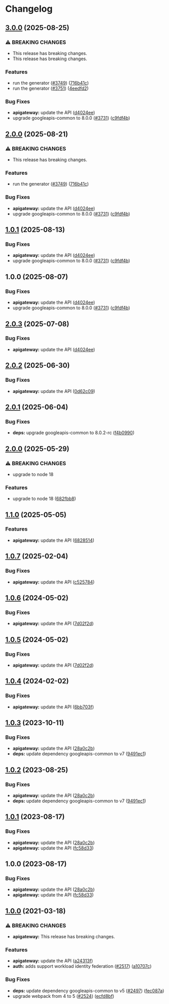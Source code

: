# Changelog

## [3.0.0](https://github.com/googleapis/google-api-nodejs-client/compare/apigateway-v2.0.0...apigateway-v3.0.0) (2025-08-25)


### ⚠ BREAKING CHANGES

* This release has breaking changes.
* This release has breaking changes.

### Features

* run the generator ([#3749](https://github.com/googleapis/google-api-nodejs-client/issues/3749)) ([716b41c](https://github.com/googleapis/google-api-nodejs-client/commit/716b41cf75e2983777ae1f40f2ef0e01a85bcce3))
* run the generator ([#3751](https://github.com/googleapis/google-api-nodejs-client/issues/3751)) ([4eedfd2](https://github.com/googleapis/google-api-nodejs-client/commit/4eedfd211682fc3560fc76319aa66a7988165c24))


### Bug Fixes

* **apigateway:** update the API ([d4024ee](https://github.com/googleapis/google-api-nodejs-client/commit/d4024eeb58ec43df1c85f445658582ae192cd45a))
* upgrade googleapis-common to 8.0.0  ([#3731](https://github.com/googleapis/google-api-nodejs-client/issues/3731)) ([c9fdf4b](https://github.com/googleapis/google-api-nodejs-client/commit/c9fdf4b34d6c9bcf608eee35dd281d4680be9797))

## [2.0.0](https://github.com/googleapis/google-api-nodejs-client/compare/apigateway-v1.0.1...apigateway-v2.0.0) (2025-08-21)


### ⚠ BREAKING CHANGES

* This release has breaking changes.

### Features

* run the generator ([#3749](https://github.com/googleapis/google-api-nodejs-client/issues/3749)) ([716b41c](https://github.com/googleapis/google-api-nodejs-client/commit/716b41cf75e2983777ae1f40f2ef0e01a85bcce3))


### Bug Fixes

* **apigateway:** update the API ([d4024ee](https://github.com/googleapis/google-api-nodejs-client/commit/d4024eeb58ec43df1c85f445658582ae192cd45a))
* upgrade googleapis-common to 8.0.0  ([#3731](https://github.com/googleapis/google-api-nodejs-client/issues/3731)) ([c9fdf4b](https://github.com/googleapis/google-api-nodejs-client/commit/c9fdf4b34d6c9bcf608eee35dd281d4680be9797))

## [1.0.1](https://github.com/googleapis/google-api-nodejs-client/compare/apigateway-v1.0.0...apigateway-v1.0.1) (2025-08-13)


### Bug Fixes

* **apigateway:** update the API ([d4024ee](https://github.com/googleapis/google-api-nodejs-client/commit/d4024eeb58ec43df1c85f445658582ae192cd45a))
* upgrade googleapis-common to 8.0.0  ([#3731](https://github.com/googleapis/google-api-nodejs-client/issues/3731)) ([c9fdf4b](https://github.com/googleapis/google-api-nodejs-client/commit/c9fdf4b34d6c9bcf608eee35dd281d4680be9797))

## 1.0.0 (2025-08-07)


### Bug Fixes

* **apigateway:** update the API ([d4024ee](https://github.com/googleapis/google-api-nodejs-client/commit/d4024eeb58ec43df1c85f445658582ae192cd45a))
* upgrade googleapis-common to 8.0.0  ([#3731](https://github.com/googleapis/google-api-nodejs-client/issues/3731)) ([c9fdf4b](https://github.com/googleapis/google-api-nodejs-client/commit/c9fdf4b34d6c9bcf608eee35dd281d4680be9797))

## [2.0.3](https://github.com/googleapis/google-api-nodejs-client/compare/apigateway-v2.0.2...apigateway-v2.0.3) (2025-07-08)


### Bug Fixes

* **apigateway:** update the API ([d4024ee](https://github.com/googleapis/google-api-nodejs-client/commit/d4024eeb58ec43df1c85f445658582ae192cd45a))

## [2.0.2](https://github.com/googleapis/google-api-nodejs-client/compare/apigateway-v2.0.1...apigateway-v2.0.2) (2025-06-30)


### Bug Fixes

* **apigateway:** update the API ([0d62c09](https://github.com/googleapis/google-api-nodejs-client/commit/0d62c099478fafdf6bd191a6a399a509088e9046))

## [2.0.1](https://github.com/googleapis/google-api-nodejs-client/compare/apigateway-v2.0.0...apigateway-v2.0.1) (2025-06-04)


### Bug Fixes

* **deps:** upgrade googleapis-common to 8.0.2-rc ([f4b0990](https://github.com/googleapis/google-api-nodejs-client/commit/f4b099071040cfbcfe4a2e7d487d45ee93b369e0))

## [2.0.0](https://github.com/googleapis/google-api-nodejs-client/compare/apigateway-v1.1.0...apigateway-v2.0.0) (2025-05-29)


### ⚠ BREAKING CHANGES

* upgrade to node 18

### Features

* upgrade to node 18 ([682fbb8](https://github.com/googleapis/google-api-nodejs-client/commit/682fbb869189ae92b3e9a194d37d0548af0c1f92))

## [1.1.0](https://github.com/googleapis/google-api-nodejs-client/compare/apigateway-v1.0.7...apigateway-v1.1.0) (2025-05-05)


### Features

* **apigateway:** update the API ([6828514](https://github.com/googleapis/google-api-nodejs-client/commit/68285147673208872ed4426c00b06dc13ce39fb2))

## [1.0.7](https://github.com/googleapis/google-api-nodejs-client/compare/apigateway-v1.0.6...apigateway-v1.0.7) (2025-02-04)


### Bug Fixes

* **apigateway:** update the API ([c525784](https://github.com/googleapis/google-api-nodejs-client/commit/c52578415abb646a9633c875cfa12befa1dca407))

## [1.0.6](https://github.com/googleapis/google-api-nodejs-client/compare/apigateway-v1.0.5...apigateway-v1.0.6) (2024-05-02)


### Bug Fixes

* **apigateway:** update the API ([7d02f2d](https://github.com/googleapis/google-api-nodejs-client/commit/7d02f2dae2c63f6cf62de73fc1d3e1381f9f7ce1))

## [1.0.5](https://github.com/googleapis/google-api-nodejs-client/compare/apigateway-v1.0.4...apigateway-v1.0.5) (2024-05-02)


### Bug Fixes

* **apigateway:** update the API ([7d02f2d](https://github.com/googleapis/google-api-nodejs-client/commit/7d02f2dae2c63f6cf62de73fc1d3e1381f9f7ce1))

## [1.0.4](https://github.com/googleapis/google-api-nodejs-client/compare/apigateway-v1.0.3...apigateway-v1.0.4) (2024-02-02)


### Bug Fixes

* **apigateway:** update the API ([6bb703f](https://github.com/googleapis/google-api-nodejs-client/commit/6bb703fa399a2517879f76a859e3c0fc854d078e))

## [1.0.3](https://github.com/googleapis/google-api-nodejs-client/compare/apigateway-v1.0.2...apigateway-v1.0.3) (2023-10-11)


### Bug Fixes

* **apigateway:** update the API ([28a0c2b](https://github.com/googleapis/google-api-nodejs-client/commit/28a0c2b909400dc17f8ea45a68417e9557815af9))
* **deps:** update dependency googleapis-common to v7 ([9491ec1](https://github.com/googleapis/google-api-nodejs-client/commit/9491ec1cdc3c413e7d73edcfcd59cf5c28a7c855))

## [1.0.2](https://github.com/googleapis/google-api-nodejs-client/compare/apigateway-v1.0.1...apigateway-v1.0.2) (2023-08-25)


### Bug Fixes

* **apigateway:** update the API ([28a0c2b](https://github.com/googleapis/google-api-nodejs-client/commit/28a0c2b909400dc17f8ea45a68417e9557815af9))
* **deps:** update dependency googleapis-common to v7 ([9491ec1](https://github.com/googleapis/google-api-nodejs-client/commit/9491ec1cdc3c413e7d73edcfcd59cf5c28a7c855))

## [1.0.1](https://github.com/googleapis/google-api-nodejs-client/compare/apigateway-v1.0.0...apigateway-v1.0.1) (2023-08-17)


### Bug Fixes

* **apigateway:** update the API ([28a0c2b](https://github.com/googleapis/google-api-nodejs-client/commit/28a0c2b909400dc17f8ea45a68417e9557815af9))
* **apigateway:** update the API ([fc58d33](https://github.com/googleapis/google-api-nodejs-client/commit/fc58d331a68ba3f5e2a84717fa20bd426ad0e038))

## 1.0.0 (2023-08-17)


### Bug Fixes

* **apigateway:** update the API ([28a0c2b](https://github.com/googleapis/google-api-nodejs-client/commit/28a0c2b909400dc17f8ea45a68417e9557815af9))
* **apigateway:** update the API ([fc58d33](https://github.com/googleapis/google-api-nodejs-client/commit/fc58d331a68ba3f5e2a84717fa20bd426ad0e038))

## [1.0.0](https://www.github.com/googleapis/google-api-nodejs-client/compare/apigateway-v0.1.0...apigateway-v1.0.0) (2021-03-18)


### ⚠ BREAKING CHANGES

* **apigateway:** This release has breaking changes.

### Features

* **apigateway:** update the API ([a24313f](https://www.github.com/googleapis/google-api-nodejs-client/commit/a24313f029f3cd3bc2d17ffe11567343164e4556))
* **auth:** adds support workload identity federation ([#2517](https://www.github.com/googleapis/google-api-nodejs-client/issues/2517)) ([a10707c](https://www.github.com/googleapis/google-api-nodejs-client/commit/a10707c477759e7c9ef6360a2fe800856fb600c1))


### Bug Fixes

* **deps:** update dependency googleapis-common to v5 ([#2497](https://www.github.com/googleapis/google-api-nodejs-client/issues/2497)) ([fec087a](https://www.github.com/googleapis/google-api-nodejs-client/commit/fec087abcf3d994dd41c3ffa0a0c12b1f9f09dae))
* upgrade webpack from 4 to 5  ([#2524](https://www.github.com/googleapis/google-api-nodejs-client/issues/2524)) ([ecfd8bf](https://www.github.com/googleapis/google-api-nodejs-client/commit/ecfd8bfcd06e1beabff7ec9a8c4000222379eb8d))
